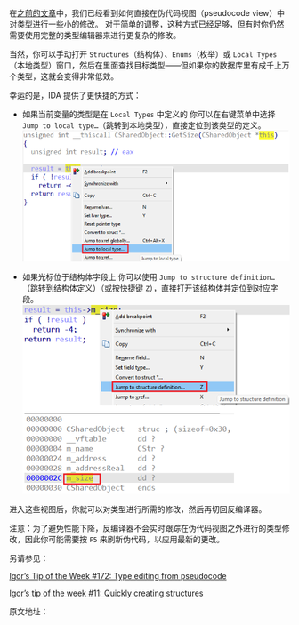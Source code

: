 在[之前的文章](https://hex-rays.com/blog/igors-tip-of-the-week-172-type-editing-from-pseudocode/)中，我们已经看到如何直接在伪代码视图（pseudocode view）中对类型进行一些小的修改。 对于简单的调整，这种方式已经足够，但有时你仍然需要使用完整的类型编辑器来进行更复杂的修改。

当然，你可以手动打开 `Structures`（结构体）、`Enums`（枚举）或 `Local Types`（本地类型）窗口，然后在里面查找目标类型——但如果你的数据库里有成千上万个类型，这就会变得非常低效。

幸运的是，IDA 提供了更快捷的方式：

- 如果当前变量的类型是在 `Local Types` 中定义的 你可以在右键菜单中选择 `Jump to local type…`（跳转到本地类型），直接定位到该类型的定义。
  ![](assets/2024/02/typenav1-3.png)

- 如果光标位于结构体字段上 你可以使用 `Jump to structure definition…` （跳转到结构体定义）（或按快捷键 `Z`），直接打开该结构体并定位到对应字段。
  ![](assets/2024/02/typenav2-e1706804039550-3.png)

进入这些视图后，你就可以对类型进行所需的修改，然后再切回反编译器。

注意：为了避免性能下降，反编译器不会实时跟踪在伪代码视图之外进行的类型修改，因此你可能需要按 `F5` 来刷新伪代码，以应用最新的更改。

另请参见：

[Igor’s Tip of the Week #172: Type editing from pseudocode](https://hex-rays.com/blog/igors-tip-of-the-week-172-type-editing-from-pseudocode/)

[Igor’s tip of the week #11: Quickly creating structures](https://hex-rays.com/blog/igor-tip-of-the-week-11-quickly-creating-structures/)

原文地址：

